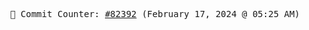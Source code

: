 <p align="center">
    <samp>
        📮 Commit Counter: <a href="https://github.com/Javascript-void0/Javascript-void0/commits/main">#82392</a> (February 17, 2024 @ 05:25 AM)
    </samp>
</p>